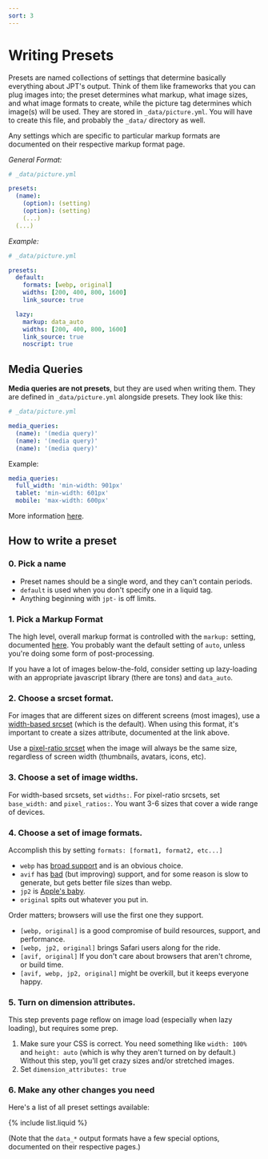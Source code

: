```yaml
---
sort: 3
---
```


# Writing Presets

Presets are named collections of settings that determine basically everything
about JPT's output. Think of them like frameworks that you can plug images into;
the preset determines what markup, what image sizes, and what image formats to
create, while the picture tag determines which image(s) will be used.  They are
stored in `_data/picture.yml`. You will have to create this file, and probably
the `_data/` directory as well.

Any settings which are specific to particular markup formats are documented on
their respective markup format page.

_General Format:_

```yaml
# _data/picture.yml

presets:
  (name):
    (option): (setting)
    (option): (setting)
    (...)
  (...)
```

_Example:_

```yaml
# _data/picture.yml

presets:
  default:
    formats: [webp, original]
    widths: [200, 400, 800, 1600]
    link_source: true

  lazy:
    markup: data_auto
    widths: [200, 400, 800, 1600]
    link_source: true
    noscript: true
```

## Media Queries

**Media queries are not presets**, but they are used when writing them. They are
defined in `_data/picture.yml` alongside presets. They look like this:

```yaml
# _data/picture.yml

media_queries:
  (name): '(media query)'
  (name): '(media query)'
  (name): '(media query)'
```

Example:

```yaml
media_queries:
  full_width: 'min-width: 901px'
  tablet: 'min-width: 601px'
  mobile: 'max-width: 600px'
```

More information [here](media_queries).

## How to write a preset

### 0. Pick a name

* Preset names should be a single word, and they can't contain periods.
* `default` is used when you don't specify one in a liquid tag.
* Anything beginning with `jpt-` is off limits.

### 1. Pick a Markup Format

The high level, overall markup format is controlled with the `markup:` setting, documented
[here](markup_formats). You probably want the default setting of `auto`, unless you're doing some
form of post-processing.

If you have a lot of images below-the-fold, consider setting up lazy-loading with an appropriate
javascript library (there are tons) and `data_auto`.

### 2. Choose a srcset format.
 
For images that are different sizes on different screens (most images), use a [width-based
srcset](width_srcsets) (which is the default). When using this format, it's important to create a
sizes attribute, documented at the link above.

Use a [pixel-ratio srcset](pixel_ratio_srcsets) when the image will always be the same size,
regardless of screen width (thumbnails, avatars, icons, etc). 

### 3. Choose a set of image widths.

For width-based srcsets, set `widths:`. For pixel-ratio srcsets, set `base_width:` and
`pixel_ratios:`. You want 3-6 sizes that cover a wide range of devices.

### 4. Choose a set of image formats.

Accomplish this by setting `formats: [format1, format2, etc...]`

* `webp` has [broad support](https://caniuse.com/?search=webp) and is an obvious choice.
* `avif` has [bad](https://caniuse.com/?search=avif) (but improving) support, and for some reason is slow to generate, but gets better
  file sizes than webp.
* `jp2` is [Apple's baby](https://caniuse.com/?search=jp2).
* `original` spits out whatever you put in.

Order matters; browsers will use the first one they support. 

* `[webp, original]` is a good compromise of build resources, support, and performance.
* `[webp, jp2, original]` brings Safari users along for the ride.
* `[avif, original]` If you don't care about browsers that aren't chrome, or build time.
* `[avif, webp, jp2, original]` might be overkill, but it keeps everyone happy.

### 5. Turn on dimension attributes.

This step prevents page reflow on image load (especially when lazy loading), but requires some prep.

1. Make sure your CSS is correct. You need something like `width: 100%` and `height: auto` (which
   is why they aren't turned on by default.) Without this step, you'll get crazy sizes and/or
   stretched images.
2. Set `dimension_attributes: true`

### 6. Make any other changes you need

Here's a list of all preset settings available:

{% include list.liquid %}

(Note that the `data_*` output formats have a few special options, documented on their respective
pages.)
